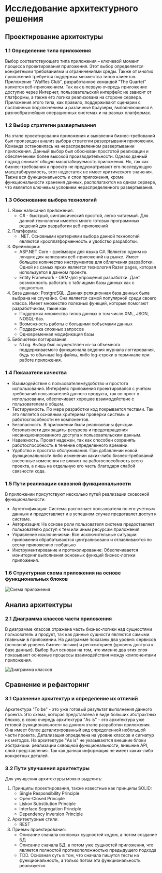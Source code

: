 # Исследование архитектурного решения
## Проектирование архитектуры

### 1.1 Определение типа приложения
Выбор соответствующего типа приложения – ключевой момент процесса проектирования приложения.
Этот выбор определяется конкретными требованиями и ограничениями среды.
Также от многих приложений требуется поддержка множества типов клиентов.
Приложение "Waffles Club", разработанное командой "The Quartet" является веб-приложением.
Так как в первую очередь приложение доступно через Интернет, пользовательский интерфейс не зависит от платформы, а также его логика реализована на стороне сервера.
Приложения этого типа, как правило, поддерживают сценарии с постоянным подключением и различные браузеры, 
выполняющиеся в разнообразнейших операционных системах и на разных платформах.

### 1.2 Выбор стратегии развертывания
На этапе проектирования приложения и выявления бизнес-требований был произведен анализ выбора стратегии развертывания приложения. 
Команда остановилась на нераспределенном развертывании приложения. Данный выбор был обоснован простотой реализации и обеспечением более высокой производительности. 
Однако данный подход снижает общую масштабируемость приложения. 
Но, так как бизнес-требования к проекту не предусматривают его последующую масштабируемость, этот недостаток не имеет критического значения.
Также вся функциональность и слои приложения, кроме
функциональности хранения данных, располагаются на одном сервере, что является ключевым условием нераспределенного развертывания.

### 1.3 Обоснование выбора технологий
1. Язык написания приложения:
   - C# - быстрый, синтаксический простой, легко читаемый. Для данной технологии имеется много готовых программных решений для разработки веб-приложений
2. Платформа:
   - .NET. Основными критериями выбора данной технологий являются кросплатформенность и удобство разработки.
3. Фреймворки: 
    - ASP.NET Core - фреймворк для языка C#. Является одним из лучших для написания веб-приложений на рынке.
  Имеет большое количество инструментов для облегчения разработки. Одной из самых ярких является технология Razer pages, которая используется в данном проекте. 
   - Entity Framework - ORM-для упрощения разработки. Дает возможность работать с таблицами базы данных как с сущностью.
4. База данных: PostgreSQL. Данная реляционная база данных была выбрана не случайно. Она является самой популярной среди своего класса. Имеет множество полезных функций, которые помогают разработчикам, такие как: 
    - Поддержка множества типов данных в том числе XML, JSON, NOSQL-баз.
    - Возможность работы с большими ообъемами данных
    - Поддержка сложных запросов
    - Одновременная модификация базы
5. Библиотеки логгирования:
   - NLog. Выбор был осуществлен из-за объемного поддерживаемого функционала ведения журнала логгирования, будь то обычные log-файлы, либо log-строки в терминале при работе приложения.

### 1.4 Показатели качества
- Взаимодействие с пользователем/удобство и простота использования. Интерфейс приложения проектировался с учетом требований пользователей данного продукта, так он прост в использовании, обеспечивает хорошее взаимодействие с пользователем в общем. 
- Тестируемость. По мере разработки код покрывается тестами. Так это является основным критерием проверки системы и работоспособности ее компонентов.
- Безопасность. В приложении были реализованы функции безопасности для защиты ресурсов и предотвращения несанкционированного доступа к пользовательским данным.
- Надежность. Проект надежен, так как способен сохранять работоспособность в течение определенного времени.
- Удобство и простота обслуживания. При добавлении новой функциональности либо изменении каких-либо бизнес-требований внесенные изменения не влияют на работоспособность всего проекта, а лишь на отдельную его часть благодаря слабой связности кода.

### 1.5 Пути реализации сквозной функциональности
В приложении присутствуют несколько путей реализации сковозной функциональности:
- Аутентификация: Система распознает пользователя по его учетным данным и предоставляет и в успешном случае предотавлет доступ к системе. 
- Авторизация: На основе роли пользователя система предоставляет пользователю доступ к тем или иным ресурсам приложения
- Управление исключениями: Все исключительные ситуации приложения обрабатываются централизовано и отлавливаются по всему приложению глобально
- Инструментирование и протоколирование: Обеспечивается мониторинг выполнения основных функций бизнес-логики приложения.

### 1.6 Структурная схема приложения на основе функциональных блоков

![Схема приложения](schema.png)

## Анализ архитектуры

### 2.1 Диаграмма классов части приложения
В диаграмме классов отражена часть бизнес-логики над сущностями пользователь и продукт, так как данные сущности являются самыми главными в приложении.
На диаграмме показаны два уровня: сервисов (основной уровень бизнес-логики) и репозиториев (уровень доступа к базе данных). 
Выбор был основан на том, что именно два этих слоя показывают основные процессы взаимодействия между компонентами приложения.

![Диаграмма классов](class_diagram.jpg)


## Сравнение и рефакторинг

### 3.1 Сравнение архитектур и определение их отличий
Архитектура "To be" - это уже готовый результат выполнения данного проекта. Это схема, которая представлена в виде больших абстрактных блоков, в свою очередь
архитектура "As is" - это архитектура уже готовой функциональности на данном этапе разработки приложения. Она имеет более детализированный вид определенной небольшой части проекта.
Детализация определена на уровне классов и сигнатур их методов. На архитектуре "As is" не указываются внешние блоки абстракции: реализации сквощной функциональности, внешние API, слой представления. 
Так как данная информация не имеет каких-либо конкретных деталей. 

### 3.2 Пути улучшения архитектуры
Для улучшения архитектуры можно выделить: 
1. Принципы проектирования, также известные как принципы SOLID:
    - Single Responsibility Principle
    - Open-Closed Principle
    - Liskov Substitution Principle
    - Interface Segregation Principle
    - Dependency Inversion Principle
2. Архитектурные стили: 
   - REST
3. Приемы проектирования: 
   - Описание сначала основных сущностей кодом, а потом создание БД
   - Описание сначала БД, а потом уже сущностей приложения, что является полностой противоположностью предыдущего подхода
   - TDD. Основная суть в том, что сначала пишутся тесты на функциональность, а только потом эта функциональность реализуется

